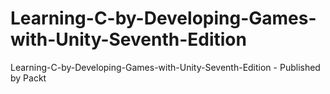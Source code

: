 # Learning-C-by-Developing-Games-with-Unity-Seventh-Edition
Learning-C-by-Developing-Games-with-Unity-Seventh-Edition - Published by Packt
